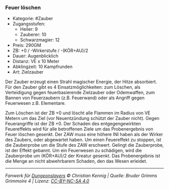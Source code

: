 ### Feuer löschen

- Kategorie: #Zauber
- Zugangsstufen:
  - Heiler: 9
  - Zauberer: 10
  - Schwarzmagier: 12
- Preis: 290GM
- ZB: +0 / -Wirkerstufe / -(KÖR+AU)/2
- Dauer: Augenblicklich
- Distanz: VE x 10 Meter
- Abklingzeit: 10 Kampfrunden
- Art: Zielzauber



Der Zauber erzeugt einen Strahl magischer Energie, der Hitze absorbiert. Für den Zauber gibt es 4 Einsatzmöglichkeiten: zum Löschen, als Verteidigung gegen feuerbasierende Zielzauber oder Odemwaffen, zum Bannen von Feuerzaubern (z.B. Feuerwand) oder als Angriff gegen Feuerwesen z.B. Elementare.

Zum Löschen ist der ZB +0 und löscht alle Flammen im Radius von VE Metern um das Ziel (vor Neuentzündung schützt der Zauber nicht). Gegen Feuerangriffe ist der ZB +0. Der Schaden des entgegengewirkten Feuereffekts wird für alle betroffenen Ziele um das Probenergebnis von Feuer löschen gesenkt. Der ZAW muss eine höhere INI haben als der Wirker des Zaubers, oder abgewartet haben. Um einen Feuereffekt zu stoppen, ist die Zauberprobe um die Stufe des ZAW erschwert. Gelingt die Zauberprobe, ist der Effekt gebannt. Um ein Feuerwesen zu schädigen, wird die Zauberprobe um (KÖR+AU)/2 der Kreatur gesenkt. Das Probenergebnis ist die Menge an nicht abwehrbarem Schaden, den das Wesen erleidet.

---

_Fanwerk für [Dungeonslayers](https://www.dungeonslayers.net/) © Christian Kennig | Quelle: Bruder Grimms Grimmoire 4 | Lizenz: [CC-BY-NC-SA 4.0](https://creativecommons.org/licenses/by-nc-sa/4.0/deed.de)_
